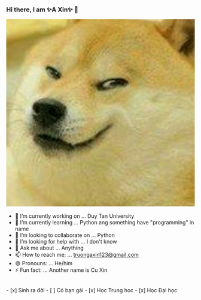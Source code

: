 ### Hi there, I am ✨A Xin✨ 👋


![](20190819_095251-ANIMATION.gif)

- 🔭 I’m currently working on ... Duy Tan University
- 🌱 I’m currently learning ... Python ang something have "programming" in name
- 👯 I’m looking to collaborate on ... Python
- 🤔 I’m looking for help with ... I don't know
- 💬 Ask me about ... Anything
- 📫 How to reach me: ... truongaxin123@gmail.com
- 😄 Pronouns: ... He/him
- ⚡ Fun fact: ... Another name is Cu Xin

</br>
- [x] Sinh ra đời
- [ ] Có bạn gái
- [x] Học Trung học
- [x] Học Đại học
